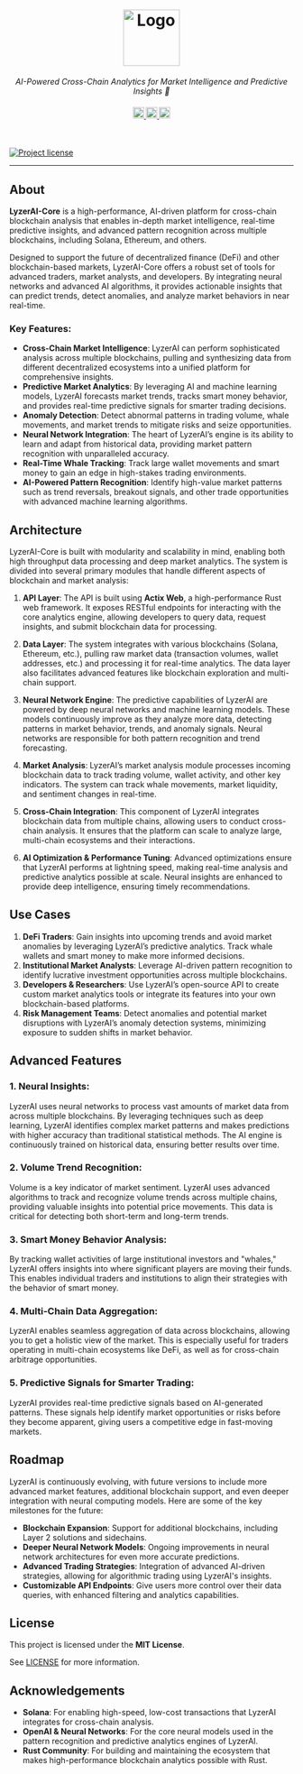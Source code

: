 <h1 align="center">
  <a href="https://github.com/LyzerAI/LyzerAI-Core">
    <!-- Logo placeholder, add logo image URL -->
    <img src="docs/images/logo.svg" alt="Logo" width="100" height="100">
  </a>
</h1>

<p align="center">
  <i align="center">AI-Powered Cross-Chain Analytics for Market Intelligence and Predictive Insights 🚀</i>
</p>

<h4 align="center">
  <a href="https://github.com/LyzerAI/LyzerAI-Core/actions/workflows/ci.yml">
    <img src="https://img.shields.io/github/actions/workflow/status/LyzerAI/LyzerAI-Core/ci.yml?branch=main&label=pipeline&style=flat-square" alt="continuous integration" style="height: 20px;">
  </a>
  <a href="https://github.com/LyzerAI/LyzerAI-Core/graphs/contributors">
    <img src="https://img.shields.io/github/contributors-anon/LyzerAI/LyzerAI-Core?color=yellow&style=flat-square" alt="contributors" style="height: 20px;">
  </a>
  <a href="https://opensource.org/licenses/MIT">
    <img src="https://img.shields.io/badge/mit-blue.svg?style=flat-square&label=license" alt="license" style="height: 20px;">
  </a>
</h4>
<br />

[![Project license](https://img.shields.io/github/license/LyzerAI/LyzerAI-Core.svg?style=flat-square)](LICENSE)

---

## About

**LyzerAI-Core** is a high-performance, AI-driven platform for cross-chain blockchain analysis that enables in-depth market intelligence, real-time predictive insights, and advanced pattern recognition across multiple blockchains, including Solana, Ethereum, and others.

Designed to support the future of decentralized finance (DeFi) and other blockchain-based markets, LyzerAI-Core offers a robust set of tools for advanced traders, market analysts, and developers. By integrating neural networks and advanced AI algorithms, it provides actionable insights that can predict trends, detect anomalies, and analyze market behaviors in near real-time.

### Key Features:
- **Cross-Chain Market Intelligence**: LyzerAI can perform sophisticated analysis across multiple blockchains, pulling and synthesizing data from different decentralized ecosystems into a unified platform for comprehensive insights.
- **Predictive Market Analytics**: By leveraging AI and machine learning models, LyzerAI forecasts market trends, tracks smart money behavior, and provides real-time predictive signals for smarter trading decisions.
- **Anomaly Detection**: Detect abnormal patterns in trading volume, whale movements, and market trends to mitigate risks and seize opportunities.
- **Neural Network Integration**: The heart of LyzerAI’s engine is its ability to learn and adapt from historical data, providing market pattern recognition with unparalleled accuracy.
- **Real-Time Whale Tracking**: Track large wallet movements and smart money to gain an edge in high-stakes trading environments.
- **AI-Powered Pattern Recognition**: Identify high-value market patterns such as trend reversals, breakout signals, and other trade opportunities with advanced machine learning algorithms.

## Architecture

LyzerAI-Core is built with modularity and scalability in mind, enabling both high throughput data processing and deep market analytics. The system is divided into several primary modules that handle different aspects of blockchain and market analysis:

1. **API Layer**: The API is built using **Actix Web**, a high-performance Rust web framework. It exposes RESTful endpoints for interacting with the core analytics engine, allowing developers to query data, request insights, and submit blockchain data for processing.

2. **Data Layer**: The system integrates with various blockchains (Solana, Ethereum, etc.), pulling raw market data (transaction volumes, wallet addresses, etc.) and processing it for real-time analytics. The data layer also facilitates advanced features like blockchain exploration and multi-chain support.

3. **Neural Network Engine**: The predictive capabilities of LyzerAI are powered by deep neural networks and machine learning models. These models continuously improve as they analyze more data, detecting patterns in market behavior, trends, and anomaly signals. Neural networks are responsible for both pattern recognition and trend forecasting.

4. **Market Analysis**: LyzerAI’s market analysis module processes incoming blockchain data to track trading volume, wallet activity, and other key indicators. The system can track whale movements, market liquidity, and sentiment changes in real-time.

5. **Cross-Chain Integration**: This component of LyzerAI integrates blockchain data from multiple chains, allowing users to conduct cross-chain analysis. It ensures that the platform can scale to analyze large, multi-chain ecosystems and their interactions.

6. **AI Optimization & Performance Tuning**: Advanced optimizations ensure that LyzerAI performs at lightning speed, making real-time analysis and predictive analytics possible at scale. Neural insights are enhanced to provide deep intelligence, ensuring timely recommendations.

## Use Cases

1. **DeFi Traders**: Gain insights into upcoming trends and avoid market anomalies by leveraging LyzerAI’s predictive analytics. Track whale wallets and smart money to make more informed decisions.
2. **Institutional Market Analysts**: Leverage AI-driven pattern recognition to identify lucrative investment opportunities across multiple blockchains.
3. **Developers & Researchers**: Use LyzerAI’s open-source API to create custom market analytics tools or integrate its features into your own blockchain-based platforms.
4. **Risk Management Teams**: Detect anomalies and potential market disruptions with LyzerAI’s anomaly detection systems, minimizing exposure to sudden shifts in market behavior.

## Advanced Features

### 1. **Neural Insights**:
LyzerAI uses neural networks to process vast amounts of market data from across multiple blockchains. By leveraging techniques such as deep learning, LyzerAI identifies complex market patterns and makes predictions with higher accuracy than traditional statistical methods. The AI engine is continuously trained on historical data, ensuring better results over time.

### 2. **Volume Trend Recognition**:
Volume is a key indicator of market sentiment. LyzerAI uses advanced algorithms to track and recognize volume trends across multiple chains, providing valuable insights into potential price movements. This data is critical for detecting both short-term and long-term trends.

### 3. **Smart Money Behavior Analysis**:
By tracking wallet activities of large institutional investors and "whales," LyzerAI offers insights into where significant players are moving their funds. This enables individual traders and institutions to align their strategies with the behavior of smart money.

### 4. **Multi-Chain Data Aggregation**:
LyzerAI enables seamless aggregation of data across blockchains, allowing you to get a holistic view of the market. This is especially useful for traders operating in multi-chain ecosystems like DeFi, as well as for cross-chain arbitrage opportunities.

### 5. **Predictive Signals for Smarter Trading**:
LyzerAI provides real-time predictive signals based on AI-generated patterns. These signals help identify market opportunities or risks before they become apparent, giving users a competitive edge in fast-moving markets.

## Roadmap

LyzerAI is continuously evolving, with future versions to include more advanced market features, additional blockchain support, and even deeper integration with neural computing models. Here are some of the key milestones for the future:

- **Blockchain Expansion**: Support for additional blockchains, including Layer 2 solutions and sidechains.
- **Deeper Neural Network Models**: Ongoing improvements in neural network architectures for even more accurate predictions.
- **Advanced Trading Strategies**: Integration of advanced AI-driven strategies, allowing for algorithmic trading using LyzerAI's insights.
- **Customizable API Endpoints**: Give users more control over their data queries, with enhanced filtering and analytics capabilities.

## License

This project is licensed under the **MIT License**.

See [LICENSE](LICENSE) for more information.

## Acknowledgements

- **Solana**: For enabling high-speed, low-cost transactions that LyzerAI integrates for cross-chain analysis.
- **OpenAI & Neural Networks**: For the core neural models used in the pattern recognition and predictive analytics engines of LyzerAI.
- **Rust Community**: For building and maintaining the ecosystem that makes high-performance blockchain analytics possible with Rust.
